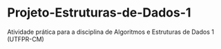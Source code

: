 # Projeto-Estruturas-de-Dados-1
Atividade prática para a disciplina de Algoritmos e Estruturas de Dados 1 (UTFPR-CM)
